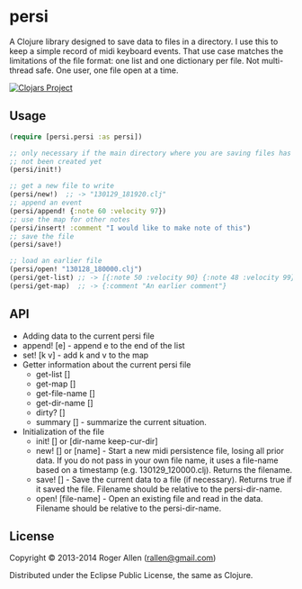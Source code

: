 # persi

A Clojure library designed to save data to files in a directory.  I
use this to keep a simple record of midi keyboard events.  That use
case matches the limitations of the file format: one list and one
dictionary per file.  Not multi-thread safe.  One user, one
file open at a time.

[![Clojars Project](http://clojars.org/persi/latest-version.svg)](http://clojars.org/persi)

## Usage

```clj
(require [persi.persi :as persi])

;; only necessary if the main directory where you are saving files has
;; not been created yet
(persi/init!)

;; get a new file to write
(persi/new!)  ;; -> "130129_181920.clj"
;; append an event
(persi/append! {:note 60 :velocity 97})
;; use the map for other notes
(persi/insert! :comment "I would like to make note of this")
;; save the file
(persi/save!)

;; load an earlier file
(persi/open! "130128_180000.clj")
(persi/get-list) ;; -> [{:note 50 :velocity 90} {:note 48 :velocity 99}]
(persi/get-map)  ;; -> {:comment "An earlier comment"}
```

## API

* Adding data to the current persi file
* append! [e] - append e to the end of the list
* set! [k v] - add k and v to the map
* Getter information about the current persi file
  * get-list []
  * get-map []
  * get-file-name []
  * get-dir-name []
  * dirty? []
  * summary [] - summarize the current situation.
* Initialization of the file
  * init! [] or [dir-name keep-cur-dir]
  * new! [] or [name] - Start a new midi persistence file, losing all prior data. If you
   do not pass in your own file name, it uses a file-name based on
   a timestamp (e.g. 130129_120000.clj).  Returns the filename.
  * save! [] - Save the current data to a file (if necessary).  Returns true if
   it saved the file.  Filename should be relative to the persi-dir-name.
  * open! [file-name] - Open an existing file and read in the data. Filename should be
   relative to the persi-dir-name.

## License

Copyright © 2013-2014 Roger Allen (rallen@gmail.com)

Distributed under the Eclipse Public License, the same as Clojure.
